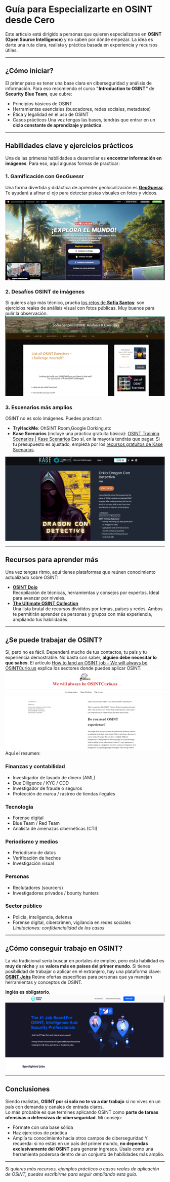 # Guía para Especializarte en OSINT desde Cero
Este artículo está dirigido a personas que quieren especializarse en **OSINT (Open Source Intelligence)** y no saben por dónde empezar. La idea es darte una ruta clara, realista y práctica basada en experiencia y recursos útiles.

---
## ¿Cómo iniciar?
El primer paso es tener una base clara en ciberseguridad y análisis de información. Para eso recomiendo el curso **"Introduction to OSINT"** de **Security Blue Team**, que cubre:
- Principios básicos de OSINT  
- Herramientas esenciales (buscadores, redes sociales, metadatos)  
- Ética y legalidad en el uso de OSINT  
- Casos prácticos
Una vez tengas las bases, tendrás que entrar en un **ciclo constante de aprendizaje y práctica**.
---
## Habilidades clave y ejercicios prácticos
Una de las primeras habilidades a desarrollar es **encontrar información en imágenes**. Para eso, aquí algunas formas de practicar:
### 1. Gamificación con GeoGuessr  
Una forma divertida y didáctica de aprender geolocalización es **[GeoGuessr](https://www.geoguessr.com/)**. Te ayudará a afinar el ojo para detectar pistas visuales en fotos y vídeos.

![](Pasted%20image%2020250410123426.png)

### 2. Desafíos OSINT de imágenes  
Si quieres algo más técnico, prueba [los retos de **Sofía Santos**](https://gralhix.com/list-of-osint-exercises/): son ejercicios reales de análisis visual con fotos públicas. Muy buenos para pulir la observación.
![](Pasted%20image%2020250410123541.png)
### 3. Escenarios más amplios  
OSINT no es solo imágenes. Puedes practicar:
- **TryHackMe**: OhSINT Room,Google Dorking,etc  
- **Kase Scenarios** (incluye una práctica gratuita básica): [OSINT Training Scenarios | Kase Scenarios](https://www.kasescenarios.com/osint-training/) 
Eso sí, en la mayoría tendrás que pagar. Si tu presupuesto es ajustado, empieza por los [recursos gratuitos de Kase Scenarios](https://www.kasescenarios.com/dragon-con).

![](Pasted%20image%2020250410124100.png)

---
## Recursos para aprender más
Una vez tengas ritmo, aquí tienes plataformas que reúnen conocimiento actualizado sobre OSINT:
- **[OSINT Dojo](https://www.osintdojo.com/resources/)**  
Recopilación de técnicas, herramientas y consejos por expertos. Ideal para avanzar por niveles.
- **[The Ultimate OSINT Collection](https://start.me/p/DPYPMz/the-ultimate-osint-collection)**  
Una lista brutal de recursos divididos por temas, países y redes.
Ambos te permitirán aprender de personas y grupos con más experiencia, ampliando tus habilidades.

---

## ¿Se puede trabajar de OSINT?
Sí, pero no es fácil. Dependerá mucho de tus contactos, tu país y tu experiencia demostrable. No basta con saber, **alguien debe necesitar lo que sabes**.
El artículo [How to land an OSINT job – We will always be OSINTCurio.us](https://www.osintcurio.us/2020/04/01/how-to-land-an-osint-job/)  explica los sectores donde puedes aplicar OSINT. 
![](Pasted%20image%2020250410124144.png)
Aquí el resumen:
### Finanzas y contabilidad  
- Investigador de lavado de dinero (AML)  
- Due Diligence / KYC / CDD  
- Investigador de fraude o seguros  
- Protección de marca / rastreo de tiendas ilegales
### Tecnología  
- Forense digital  
- Blue Team / Red Team  
- Analista de amenazas cibernéticas (CTI)
### Periodismo y medios  
- Periodismo de datos  
- Verificación de hechos  
- Investigación visual
### Personas  
- Reclutadores (sourcers)  
- Investigadores privados / bounty hunters
### Sector público  
- Policía, inteligencia, defensa  
- Forense digital, cibercrimen, vigilancia en redes sociales  
*Limitaciones: confidencialidad de los casos*

---
## ¿Cómo conseguir trabajo en OSINT?
La vía tradicional sería buscar en portales de empleo, pero esta habilidad es **muy de nicho** y se **valora más en países del primer mundo**.
Si tienes posibilidad de trabajar o aplicar en el extranjero, hay una plataforma clave:
 **[OSINT Jobs](https://www.osint-jobs.com/)**
Reúne ofertas específicas para personas que ya manejan herramientas y conceptos de OSINT.  

**Inglés es obligatorio**.
![](Pasted%20image%2020250410124204.png)

---
## Conclusiones
Siendo realistas, **OSINT por sí solo no te va a dar trabajo** si no vives en un país con demanda y canales de entrada claros.  
Lo más probable es que termines aplicando OSINT como **parte de tareas ofensivas o defensivas de ciberseguridad**.
Mi consejo:  
- Fórmate con una base sólida  
- Haz ejercicios de práctica  
- Amplía tu conocimiento hacia otros campos de ciberseguridad
Y recuerda: si no estás en un país del primer mundo, **no dependas exclusivamente del OSINT** para generar ingresos. Úsalo como una herramienta poderosa dentro de un conjunto de habilidades más amplio.

---

*Si quieres más recursos, ejemplos prácticos o casos reales de aplicación de OSINT, puedes escribirme para seguir ampliando esta guía.*
